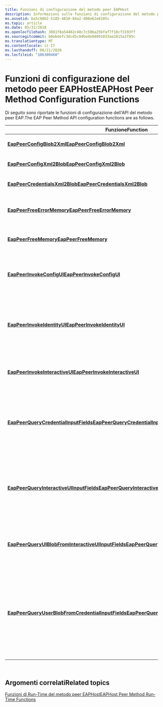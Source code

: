```yaml
---
title: Funzioni di configurazione del metodo peer EAPHost
description: Informazioni sulle funzioni di configurazione del metodo peer EAPHost. Vedere un elenco delle funzioni di configurazione e visualizzare altre risorse disponibili.
ms.assetid: ba5c90b2-5185-4810-84a2-d08e62e8105c
ms.topic: article
ms.date: 05/31/2018
ms.openlocfilehash: 3081f8a54482c48c7c506a25bfaf7f18cf3193ff
ms.sourcegitcommit: b0ebdefc3dcd5c04bede94091833aa1015a2f95c
ms.translationtype: MT
ms.contentlocale: it-IT
ms.lasthandoff: 08/21/2020
ms.locfileid: "106300460"
---
```

# <a name="eaphost-peer-method-configuration-functions"></a><span data-ttu-id="0da04-104">Funzioni di configurazione del metodo peer EAPHost</span><span class="sxs-lookup"><span data-stu-id="0da04-104">EAPHost Peer Method Configuration Functions</span></span>

<span data-ttu-id="0da04-105">Di seguito sono riportate le funzioni di configurazione dell'API del metodo peer EAP.</span><span class="sxs-lookup"><span data-stu-id="0da04-105">The EAP Peer Method API configuration functions are as follows.</span></span>



| <span data-ttu-id="0da04-106">Funzione</span><span class="sxs-lookup"><span data-stu-id="0da04-106">Function</span></span>                                                                                                  | <span data-ttu-id="0da04-107">Descrizione</span><span class="sxs-lookup"><span data-stu-id="0da04-107">Description</span></span>                                                                                                                                                                                                                                                      |
|-----------------------------------------------------------------------------------------------------------|------------------------------------------------------------------------------------------------------------------------------------------------------------------------------------------------------------------------------------------------------------------|
| [<span data-ttu-id="0da04-108">**EapPeerConfigBlob2Xml**</span><span class="sxs-lookup"><span data-stu-id="0da04-108">**EapPeerConfigBlob2Xml**</span></span>](/previous-versions/windows/desktop/api/eapmethodpeerapis/nf-eapmethodpeerapis-eappeerconfigblob2xml)                                                    | <span data-ttu-id="0da04-109">Converte il BLOB di configurazione in XML.</span><span class="sxs-lookup"><span data-stu-id="0da04-109">Converts the configuration blob to XML.</span></span>                                                                                                                                                                                                                          |
| [<span data-ttu-id="0da04-110">**EapPeerConfigXml2Blob**</span><span class="sxs-lookup"><span data-stu-id="0da04-110">**EapPeerConfigXml2Blob**</span></span>](/previous-versions/windows/desktop/api/eapmethodpeerapis/nf-eapmethodpeerapis-eappeerconfigxml2blob)                                                    | <span data-ttu-id="0da04-111">Converte il codice XML nel BLOB di configurazione.</span><span class="sxs-lookup"><span data-stu-id="0da04-111">Converts XML into the configuration blob.</span></span>                                                                                                                                                                                                                        |
| [<span data-ttu-id="0da04-112">**EapPeerCredentialsXml2Blob**</span><span class="sxs-lookup"><span data-stu-id="0da04-112">**EapPeerCredentialsXml2Blob**</span></span>](/previous-versions/windows/desktop/api/eapmethodpeerapis/nf-eapmethodpeerapis-eappeercredentialsxml2blob)                                          | <span data-ttu-id="0da04-113">Converte le credenziali XML in un BLOB.</span><span class="sxs-lookup"><span data-stu-id="0da04-113">Converts XML credentials into a BLOB.</span></span>                                                                                                                                                                                                                            |
| [<span data-ttu-id="0da04-114">**EapPeerFreeErrorMemory**</span><span class="sxs-lookup"><span data-stu-id="0da04-114">**EapPeerFreeErrorMemory**</span></span>](/previous-versions/windows/desktop/api/eapmethodpeerapis/nf-eapmethodpeerapis-eappeerfreeerrormemory)                                                  | <span data-ttu-id="0da04-115">Libera tutta la memoria specifica dell'errore EAP restituita dalle API peer EapHost.</span><span class="sxs-lookup"><span data-stu-id="0da04-115">Frees all EAP error-specific memory returned by EapHost peer APIs.</span></span>                                                                                                                                                                                               |
| [<span data-ttu-id="0da04-116">**EapPeerFreeMemory**</span><span class="sxs-lookup"><span data-stu-id="0da04-116">**EapPeerFreeMemory**</span></span>](/previous-versions/windows/desktop/api/eapmethodpeerapis/nf-eapmethodpeerapis-eappeerfreememory)                                                            | <span data-ttu-id="0da04-117">Rilascia tutta la memoria allocata dai parametri OUT del metodo EAP.</span><span class="sxs-lookup"><span data-stu-id="0da04-117">Releases all memory allocated by EAP method OUT parameters.</span></span>                                                                                                                                                                                                      |
| [<span data-ttu-id="0da04-118">**EapPeerInvokeConfigUI**</span><span class="sxs-lookup"><span data-stu-id="0da04-118">**EapPeerInvokeConfigUI**</span></span>](/previous-versions/windows/desktop/api/eapmethodpeerapis/nf-eapmethodpeerapis-eappeerinvokeconfigui)                                                    | <span data-ttu-id="0da04-119">Genera la finestra di dialogo dell'interfaccia utente di configurazione della connessione specifica del metodo EAP nel client.</span><span class="sxs-lookup"><span data-stu-id="0da04-119">Raises the EAP method's specific connection configuration user interface dialog on the client.</span></span>                                                                                                                                                                   |
| [<span data-ttu-id="0da04-120">**EapPeerInvokeIdentityUI**</span><span class="sxs-lookup"><span data-stu-id="0da04-120">**EapPeerInvokeIdentityUI**</span></span>](/previous-versions/windows/desktop/api/eapmethodpeerapis/nf-eapmethodpeerapis-eappeerinvokeidentityui)                                                | <span data-ttu-id="0da04-121">Genera una finestra di dialogo personalizzata dell'interfaccia utente interattiva per ottenere informazioni sull'identità utente per il metodo EAP nel client.</span><span class="sxs-lookup"><span data-stu-id="0da04-121">Raises a custom interactive user interface dialog to obtain user identity information for the EAP method on the client.</span></span>                                                                                                                                          |
| [<span data-ttu-id="0da04-122">**EapPeerInvokeInteractiveUI**</span><span class="sxs-lookup"><span data-stu-id="0da04-122">**EapPeerInvokeInteractiveUI**</span></span>](/previous-versions/windows/desktop/api/eapmethodpeerapis/nf-eapmethodpeerapis-eappeerinvokeinteractiveui)                                          | <span data-ttu-id="0da04-123">Genera una finestra di dialogo personalizzata dell'interfaccia utente interattiva per il metodo EAP nel client.</span><span class="sxs-lookup"><span data-stu-id="0da04-123">Raises a custom interactive user interface dialog for the EAP method on the client.</span></span>                                                                                                                                                                              |
| [<span data-ttu-id="0da04-124">**EapPeerQueryCredentialInputFields**</span><span class="sxs-lookup"><span data-stu-id="0da04-124">**EapPeerQueryCredentialInputFields**</span></span>](/previous-versions/windows/desktop/api/eapmethodpeerapis/nf-eapmethodpeerapis-eappeerquerycredentialinputfields)                            | <span data-ttu-id="0da04-125">Definisce l'implementazione di una funzione specifica del metodo EAP che ottiene i campi di input delle credenziali Single Sign-on (SSO) EAP per il metodo EAP</span><span class="sxs-lookup"><span data-stu-id="0da04-125">Defines the implementation of an EAP method-specific function that obtains the EAP Single-Sign-On (SSO) credential input fields for that EAP method</span></span>                                                                                                              |
| [<span data-ttu-id="0da04-126">**EapPeerQueryInteractiveUIInputFields**</span><span class="sxs-lookup"><span data-stu-id="0da04-126">**EapPeerQueryInteractiveUIInputFields**</span></span>](/previous-versions/windows/desktop/api/eapmethodpeerapis/nf-eapmethodpeerapis-eappeerqueryinteractiveuiinputfields)                      | <span data-ttu-id="0da04-127">Definisce l'implementazione di una funzione di supplicant EAP che ottiene i campi di input per i componenti interattivi dell'interfaccia utente da generare sul supplicante.</span><span class="sxs-lookup"><span data-stu-id="0da04-127">Defines the implementation of an EAP supplicant function that obtains the input fields for interactive user interface components to raise on the supplicant.</span></span>                                                                                                     |
| [<span data-ttu-id="0da04-128">**EapPeerQueryUIBlobFromInteractiveUIInputFields**</span><span class="sxs-lookup"><span data-stu-id="0da04-128">**EapPeerQueryUIBlobFromInteractiveUIInputFields**</span></span>](/previous-versions/windows/desktop/api/eapmethodpeerapis/nf-eapmethodpeerapis-eappeerqueryuiblobfrominteractiveuiinputfields)  | <span data-ttu-id="0da04-129">Converte le informazioni utente in un BLOB utente che può essere utilizzato dalle funzioni di runtime EAPHost.</span><span class="sxs-lookup"><span data-stu-id="0da04-129">Converts user information into a user BLOB that can be consumed by EAPHost run-time functions.</span></span>                                                                                                                                                                   |
| [<span data-ttu-id="0da04-130">**EapPeerQueryUserBlobFromCredentialInputFields**</span><span class="sxs-lookup"><span data-stu-id="0da04-130">**EapPeerQueryUserBlobFromCredentialInputFields**</span></span>](/previous-versions/windows/desktop/api/eapmethodpeerapis/nf-eapmethodpeerapis-eappeerqueryuserblobfromcredentialinputfields) | <span data-ttu-id="0da04-131">Definisce l'implementazione di una funzione specifica del metodo EAP che genera un BLOB di credenziali utente EAP da una struttura di [**matrice di campi di \_ input di configurazione \_ \_ \_ EAP**](/windows/desktop/api/eaptypes/ns-eaptypes-eap_config_input_field_array) che contiene i dati delle credenziali forniti da un utente del richiedente.</span><span class="sxs-lookup"><span data-stu-id="0da04-131">Defines the implementation of an EAP method-specific function that generates an EAP user credential blob from an [**EAP\_CONFIG\_INPUT\_FIELD\_ARRAY**](/windows/desktop/api/eaptypes/ns-eaptypes-eap_config_input_field_array) structure that contains credential data supplied by a supplicant user.</span></span> |



 

## <a name="related-topics"></a><span data-ttu-id="0da04-132">Argomenti correlati</span><span class="sxs-lookup"><span data-stu-id="0da04-132">Related topics</span></span>

<dl> <dt>

[<span data-ttu-id="0da04-133">Funzioni di Run-Time del metodo peer EAPHost</span><span class="sxs-lookup"><span data-stu-id="0da04-133">EAPHost Peer Method Run-Time Functions</span></span>](eaphost-peer-method-run-time-functions.md)
</dt> </dl>

 

 




